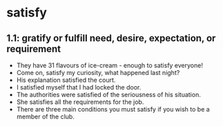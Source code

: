 # satisfy
## 1.1: gratify or fulfill need, desire, expectation, or requirement

  *  They have 31 flavours of ice-cream - enough to satisfy everyone!
  *  Come on, satisfy my curiosity, what happened last night?
  *  His explanation satisfied the court.
  *  I satisfied myself that I had locked the door.
  *  The authorities were satisfied of the seriousness of his situation.
  *  She satisfies all the requirements for the job.
  *  There are three main conditions you must satisfy if you wish to be a member of the club.
